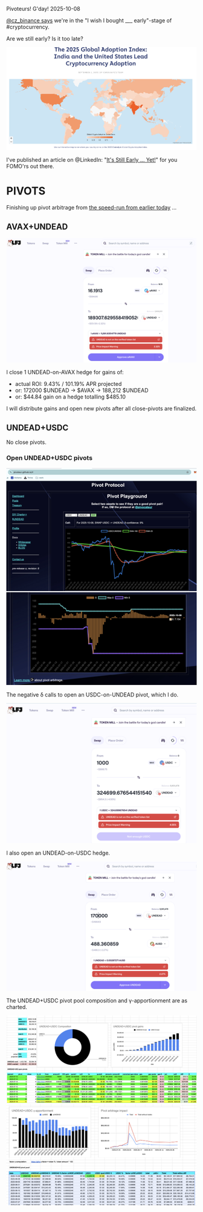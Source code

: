 Pivoteurs! G'day! 2025-10-08

[@cz_binance says](https://x.com/cz_binance/status/1975280864595746911) we're in the "I wish I bought ___ early"-stage of #cryptocurrency.

Are we still early? Is it too late?

![Worldwide Cryptocurrency Adoption](imgs/01-early.png)

I've published an article on @LinkedIn: "[It's Still Early ... Yet!](https://www.linkedin.com/feed/update/urn:li:activity:7381824484632104962/)" for you FOMO'rs out there. 

# PIVOTS

Finishing up pivot arbitrage from [the speed-run from earlier today](https://github.com/pivoteur/biz/tree/main/blog/2025/10/07) ...


## AVAX+UNDEAD 

![Close UNDEAD-on-AVAX hedge](imgs/02a-close-undead-on-avax-hedge.png) 

I close 1 UNDEAD-on-AVAX hedge for gains of: 


* actual ROI: 9.43% / 101.19% APR projected 
* or: 172000 $UNDEAD -> $AVAX -> 188,212 $UNDEAD 
* or: $44.84 gain on a hedge totalling $485.10 




I will distribute gains and open new pivots after all close-pivots are finalized. 

## UNDEAD+USDC 




No close pivots. 











### Open UNDEAD+USDC pivots 

![UNDEAD+USDC Ratio](imgs/03a-ratio.png) 
![Negative δ](imgs/03b-delta.png) 

The negative δ calls to open an USDC-on-UNDEAD pivot, which I do. 

![Open USDC pivot](imgs/03c-open-usdc-pivot.png) 

I also open an UNDEAD-on-USDC hedge. 

![Open UNDEAD hedge](imgs/03d-open-undead-hedge.png) 





The UNDEAD+USDC pivot pool composition and γ-apportionment are as charted. 

![The UNDEAD+USDC pivot pool composition](imgs/04a-comp.png) 
![The UNDEAD+USDC pivot pool γ-apportionment](imgs/04b-apport.png) 

